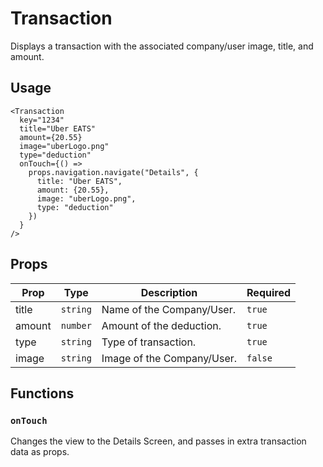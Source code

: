 # Transaction

Displays a transaction with the associated company/user image, title, and amount.

## Usage

```tsx
<Transaction
  key="1234"
  title="Uber EATS"
  amount={20.55}
  image="uberLogo.png"
  type="deduction"
  onTouch={() =>
    props.navigation.navigate("Details", {
      title: "Uber EATS",
      amount: {20.55},
      image: "uberLogo.png",
      type: "deduction"
    })
  }
/>
```

## Props

| Prop   | Type     | Description                | Required |
| ------ | -------- | -------------------------- | -------- |
| title  | `string` | Name of the Company/User.  | `true`   |
| amount | `number` | Amount of the deduction.   | `true`   |
| type   | `string` | Type of transaction.       | `true`   |
| image  | `string` | Image of the Company/User. | `false`  |

## Functions

### `onTouch`

Changes the view to the Details Screen, and passes in extra transaction data as props.
